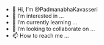 - 👋 Hi, I’m @PadmanabhaKavasseri
- 👀 I’m interested in ...
- 🌱 I’m currently learning ...
- 💞️ I’m looking to collaborate on ...
- 📫 How to reach me ...

<!---
PadmanabhaKavasseri/PadmanabhaKavasseri is a ✨ special ✨ repository because its `README.md` (this file) appears on your GitHub profile.
You can click the Preview link to take a look at your changes.
--->
